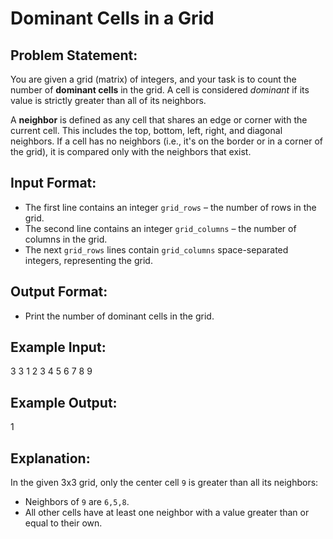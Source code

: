 # Dominant Cells in a Grid

## Problem Statement:

You are given a grid (matrix) of integers, and your task is to count the number of **dominant cells** in the grid. A cell is considered *dominant* if its value is strictly greater than all of its neighbors.

A **neighbor** is defined as any cell that shares an edge or corner with the current cell. This includes the top, bottom, left, right, and diagonal neighbors. If a cell has no neighbors (i.e., it's on the border or in a corner of the grid), it is compared only with the neighbors that exist.

## Input Format:
- The first line contains an integer `grid_rows` – the number of rows in the grid.
- The second line contains an integer `grid_columns` – the number of columns in the grid.
- The next `grid_rows` lines contain `grid_columns` space-separated integers, representing the grid.

## Output Format:
- Print the number of dominant cells in the grid.

## Example Input:
3 
3 
1 2 3 
4 5 6 
7 8 9

## Example Output:
1

## Explanation:

In the given 3x3 grid, only the center cell `9` is greater than all its neighbors:  
- Neighbors of `9` are `6,5,8`.
- All other cells have at least one neighbor with a value greater than or equal to their own.
